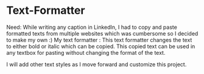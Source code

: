 # Text-Formatter

Need: While writing any caption in LinkedIn, I had to copy and paste formatted texts from multiple websites which was cumbersome so I decided to make my own :)
My text formatter : 
This text formatter changes the text to either bold or italic which can be copied. This copied text can be used in any textbox for pasting without changing the format of the text. 

I will add other text styles as I move forward and customize this project. 
